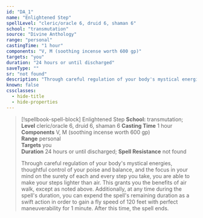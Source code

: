 ```yaml
---
id: "DA_1"
name: "Enlightened Step"
spellLevel: "cleric/oracle 6, druid 6, shaman 6"
school: "transmutation"
source: "Divine Anthology"
range: "personal"
castingTime: "1 hour"
components: "V, M (soothing incense worth 600 gp)"
targets: "you"
duration: "24 hours or until discharged"
saveType: ""
sr: "not found"
description: "Through careful regulation of your body's mystical energies, thoughtful control of your poise and balance, and the focus in your mind on the surety of each and every step you take, you are able to make your steps lighter than air. This grants you the benefits of air walk, except as noted above. Additionally, at any time during the spell's duration, you can expend the spell's remaining duration as a swift action in order to gain a fly speed of 120 feet with perfect maneuverability for 1 minute. After this time, the spell ends."
known: false
cssclasses:
  - hide-title
  - hide-properties
---
```


> [!spellbook-spell-block] Enlightened Step
> **School:** transmutation; **Level** cleric/oracle 6, druid 6, shaman 6
> **Casting Time** 1 hour  
> **Components** V, M (soothing incense worth 600 gp)  
> **Range** personal  
> **Targets** you  
> **Duration** 24 hours or until discharged; **Spell Resistance** not found
> 
> Through careful regulation of your body's mystical energies, thoughtful control of your poise and balance, and the focus in your mind on the surety of each and every step you take, you are able to make your steps lighter than air. This grants you the benefits of air walk, except as noted above. Additionally, at any time during the spell's duration, you can expend the spell's remaining duration as a swift action in order to gain a fly speed of 120 feet with perfect maneuverability for 1 minute. After this time, the spell ends.